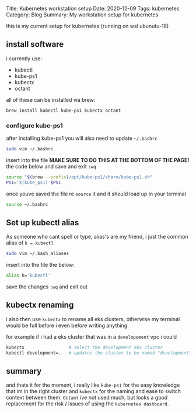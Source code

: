 Title: Kubernetes workstation setup
Date: 2020-12-09
Tags: kubernetes
Category: Blog
Summary: My workstation setup for kubernetes

this is my current setup for kubernetes (running on wsl ubunutu-18)

## install software

i currently use:

- kubectl
- kube-ps1
- kubectx
- octant

all of these can be installed via brew:

``` bash
brew install kubectl kube-ps1 kubectx octant
```

### configure kube-ps1

after installing kube-ps1 you will also need to update `~/.bashrc`

``` bash
sudo vim ~/.bashrc
```

insert into the file **MAKE SURE TO DO THIS AT THE BOTTOM OF THE PAGE!** the code below and save and exit `:wq`

``` bash
source "$(brew --prefix)/opt/kube-ps1/share/kube-ps1.sh"
PS1='$(kube_ps1)'$PS1
```

once youve saved the file re `source` it and it should load up in your terminal

``` bash
source ~/.bashrc
```

## Set up kubectl alias

As someone who cant spell or type, alias's are my friend, i just the common alias of `k = kubectl`

``` bash
sudo vim ~/.bash_aliases
```

insert into the file the below:

``` bash
alias k='kubectl'
```

save the changes `:wq` and exit out

## kubectx renaming

i also then use `kubectx` to rename all eks clusters, otherwise my terminal would be full before i even before writing anything

for example if i had a eks cluster that was in a `developement` vpc i could

``` bash
kubectx                 # select the development eks cluster
kubectl development=.   # updates the cluster to be named "development"
```

## summary

and thats it for the moment, i really like `kube-ps1` for the easy knowledge that im in the right cluster and `kubectx` for the naming and ease to switch context between them. `Octant` ive not used much, but looks a good replacement for the risk / issues of using the `kubernetes dashboard`.
